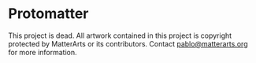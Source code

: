 Protomatter
===========

This project is dead. All artwork contained in this project is copyright protected by MatterArts or its contributors. Contact pablo@matterarts.org for more information.
